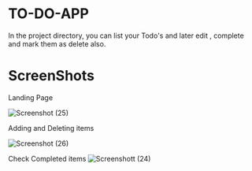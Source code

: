 # TO-DO-APP

In the project directory, you can list your Todo's and later edit , complete and mark them as delete also.
# ScreenShots

Landing Page

![Screenshot (25)](https://user-images.githubusercontent.com/71480401/112279193-a75a3280-8ca9-11eb-816b-5a8514bd29ea.png)

Adding and Deleting items

![Screenshot (26)](https://user-images.githubusercontent.com/71480401/112279213-acb77d00-8ca9-11eb-88fd-5aad03a9eebe.png)

Check Completed items
![Screenshott (24)](https://user-images.githubusercontent.com/71480401/112288645-90204280-8cb3-11eb-936f-d00965373b73.png)



